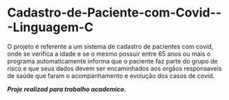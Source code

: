 # Cadastro-de-Paciente-com-Covid---Linguagem-C

O projeto é referente a um sistema de cadastro de pacientes com covid, onde se verifica a idade  e se o mesmo possuir entre 65 anos ou mais o programa automaticamente  informa que o paciente faz parte do grupo de risco e que seus dados devem ser encaminhados aos orgãos responsaveis de saúde que  faram o acompanhamento  e evolução dos casos de covid.

<b><i> Proje realizad  para trabalho academico. <b><i>

